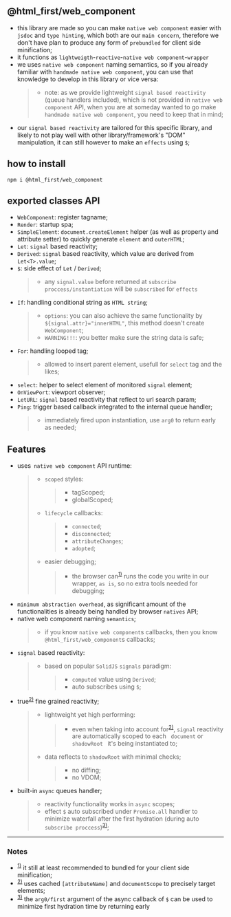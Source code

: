 ## @html_first/web_component

-   this library are made so you can make `native web component` easier with `jsdoc` and
    `type hinting`, which both are our `main concern`, therefore we don't have plan to produce any
    form of `prebundled` for client side minification;
-   it functions as `lightweigth`-`reactive`-`native web component`-`wrapper`
-   we uses `native web component` naming semantics, so if you already familiar with
    `handmade native web component`, you can use that knowledge to develop in this library or vice
    versa:
    > -   note: as we provide lightweight `signal based reactivity` (queue handlers included), which
    >     is not provided in `native web component` API, when you are at someday wanted to go make
    >     `handmade native web component`, you need to keep that in mind;
-   our `signal based reactivity` are tailored for this specific library, and likely to not play
    well with other library/framework's "DOM" manipulation, it can still however to make an
    `effects` using `$`;

## how to install

```shell
npm i @html_first/web_component
```

## exported classes API

-   `WebComponent`: register tagname;
-   `Render`: startup spa;
-   `SimpleElement`: `document.createElement` helper (as well as property and attribute setter) to
    quickly generate `element` and `outerHTML`;
-   `Let`: `signal` based reactivity;
-   `Derived`: `signal` based reactivity, which value are derived from `Let<T>.value`;
-   `$`: side effect of `Let` / `Derived`;
    > -   any `signal.value` before returned at `subscribe proccess/instantiation` will be
    >     `subscribed` for `effects`
-   `If`: handling conditional string as `HTML string`;
    > -   `options`: you can also achieve the same functionality by `${signal.attr}="innerHTML"`,
    >     this method doesn't create `WebComponent`;
    > -   `WARNING!!!`: you better make sure the string data is safe;
-   `For`: handling looped tag;
    > -   allowed to insert parent element, usefull for `select` tag and the likes;
-   `select`: helper to select element of monitored `signal` element;
-   `OnViewPort`: viewport observer;
-   `LetURL`: `signal` based reactivity that reflect to url search param;
-   `Ping`: trigger based callback integrated to the internal queue handler;
    > -   immediately fired upon instantiation, use `arg0` to return early as needed;

## Features

-   uses` native web component` API runtime:
    > -   `scoped` styles:
    >     > -   tagScoped;
    >     > -   globalScoped;
    > -   `lifecycle` callbacks:
    >     > -   `connected`;
    >     > -   `disconnected`;
    >     > -   `attributeChanges`;
    >     > -   `adopted`;
    > -   easier debugging;
    >     > -   the browser can<sup id="ref-1"><a href="#note-1">1)</a></sup> runs the code you
    >     >     write in our wrapper, `as is`, so no extra tools needed for debugging;
-   `minimum abstraction overhead`, as significant amount of the functionalities is already being
    handled by browser `natives` API;
-   native web component naming `semantics`;
    > -   if you know `native web component`s callbacks, then you know `@html_first/web_component`s
    >     callbacks;
-   `signal` based reactivity:
    > -   based on popular `SolidJS` `signals` paradigm:
    >     > -   `computed` value using `Derived`;
    >     > -   auto subscribes using `$`;
-   true<sup id="ref-2"><a href="#note-2">2)</a></sup> fine grained reactivity;
    > -   lightweight yet high performing:
    >     > -   even when taking into account for<sup id="ref-2"><a href="#note-2">2)</a></sup>,
    >     >     `signal` reactivity are automatically scoped to each ` document` or `shadowRoot `
    >     >     it's being instantiated to;
    > -   data reflects to `shadowRoot` with minimal checks;
    >     > -   no diffing;
    >     > -   no VDOM;
-   built-in `async` queues handler;
    > -   reactivity functionality works in `async` scopes;
    > -   effect `$` auto subscribed under `Promise.all` handler to minimize waterfall after the
    >     first hydration (during auto
    >     `subscribe proccess`)<sup id="ref-3"><a href="#note-3">3)</a></sup>;

---

### Notes

-   <sup id="note-1"><a href="#ref-1">1)</a></sup> it still at least recommended to bundled for your
    client side minification;
-   <sup id="note-2"><a href="#ref-2">2)</a></sup> uses cached `[attributeName]` and `documentScope`
    to precisely target elements;
-   <sup id="note-3"><a href="#ref-3">3)</a></sup> the `arg0/first` argument of the async callback
    of `$` can be used to minimize first hydration time by returning early
